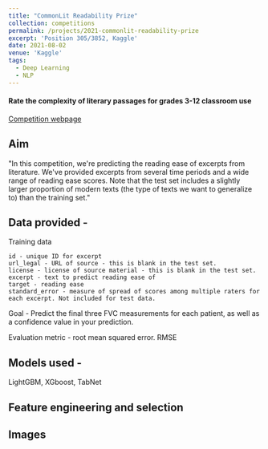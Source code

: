 ```yaml
---
title: "CommonLit Readability Prize"
collection: competitions
permalink: /projects/2021-commonlit-readability-prize
excerpt: 'Position 305/3852, Kaggle'
date: 2021-08-02
venue: 'Kaggle'
tags:
  - Deep Learning
  - NLP
---
```


#### Rate the complexity of literary passages for grades 3-12 classroom use

[Competition webpage](https://www.kaggle.com/competitions/commonlitreadabilityprize/overview)

## Aim

"In this competition, we're predicting the reading ease of excerpts from literature. We've provided excerpts from several time periods and a wide range of reading ease scores. Note that the test set includes a slightly larger proportion of modern texts (the type of texts we want to generalize to) than the training set."

## Data provided  - 

Training data 

    id - unique ID for excerpt
    url_legal - URL of source - this is blank in the test set.
    license - license of source material - this is blank in the test set.
    excerpt - text to predict reading ease of
    target - reading ease
    standard_error - measure of spread of scores among multiple raters for each excerpt. Not included for test data.

 
Goal - Predict the final three FVC measurements for each patient, as well as a confidence value in your prediction.

Evaluation metric - root mean squared error. RMSE

## Models used -

LightGBM, XGboost, TabNet


## Feature engineering and selection


## Images

